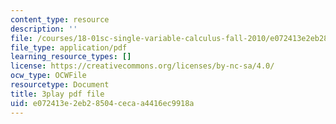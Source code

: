 ```yaml
---
content_type: resource
description: ''
file: /courses/18-01sc-single-variable-calculus-fall-2010/e072413e2eb28504cecaa4416ec9918a_MK_0QHbUnIA.pdf
file_type: application/pdf
learning_resource_types: []
license: https://creativecommons.org/licenses/by-nc-sa/4.0/
ocw_type: OCWFile
resourcetype: Document
title: 3play pdf file
uid: e072413e-2eb2-8504-ceca-a4416ec9918a
---
```

